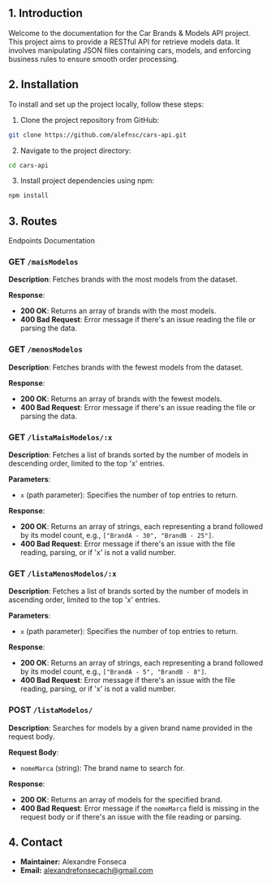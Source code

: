 ## 1. Introduction

Welcome to the documentation for the Car Brands & Models API project. This project aims to provide a RESTful API for retrieve models data. It involves manipulating JSON files containing cars, models, and enforcing business rules to ensure smooth order processing.

## 2. Installation

To install and set up the project locally, follow these steps:

1. Clone the project repository from GitHub:

```bash
git clone https://github.com/alefnsc/cars-api.git
```

2. Navigate to the project directory:

```bash
cd cars-api
```

3. Install project dependencies using npm:

```bash
npm install
```

## 3. Routes

Endpoints Documentation

### GET `/maisModelos`

**Description**: Fetches brands with the most models from the dataset.

**Response**:
- **200 OK**: Returns an array of brands with the most models.
- **400 Bad Request**: Error message if there's an issue reading the file or parsing the data.

### GET `/menosModelos`

**Description**: Fetches brands with the fewest models from the dataset.

**Response**:
- **200 OK**: Returns an array of brands with the fewest models.
- **400 Bad Request**: Error message if there's an issue reading the file or parsing the data.

### GET `/listaMaisModelos/:x`

**Description**: Fetches a list of brands sorted by the number of models in descending order, limited to the top 'x' entries.

**Parameters**:
- `x` (path parameter): Specifies the number of top entries to return.

**Response**:
- **200 OK**: Returns an array of strings, each representing a brand followed by its model count, e.g., `["BrandA - 30", "BrandB - 25"]`.
- **400 Bad Request**: Error message if there's an issue with the file reading, parsing, or if 'x' is not a valid number.

### GET `/listaMenosModelos/:x`

**Description**: Fetches a list of brands sorted by the number of models in ascending order, limited to the top 'x' entries.

**Parameters**:
- `x` (path parameter): Specifies the number of top entries to return.

**Response**:
- **200 OK**: Returns an array of strings, each representing a brand followed by its model count, e.g., `["BrandA - 5", "BrandB - 8"]`.
- **400 Bad Request**: Error message if there's an issue with the file reading, parsing, or if 'x' is not a valid number.

### POST `/listaModelos/`

**Description**: Searches for models by a given brand name provided in the request body.

**Request Body**:
- `nomeMarca` (string): The brand name to search for.

**Response**:
- **200 OK**: Returns an array of models for the specified brand.
- **400 Bad Request**: Error message if the `nomeMarca` field is missing in the request body or if there's an issue with the file reading or parsing.

## 4. Contact

- **Maintainer:** Alexandre Fonseca
- **Email:** alexandrefonsecach@gmail.com
